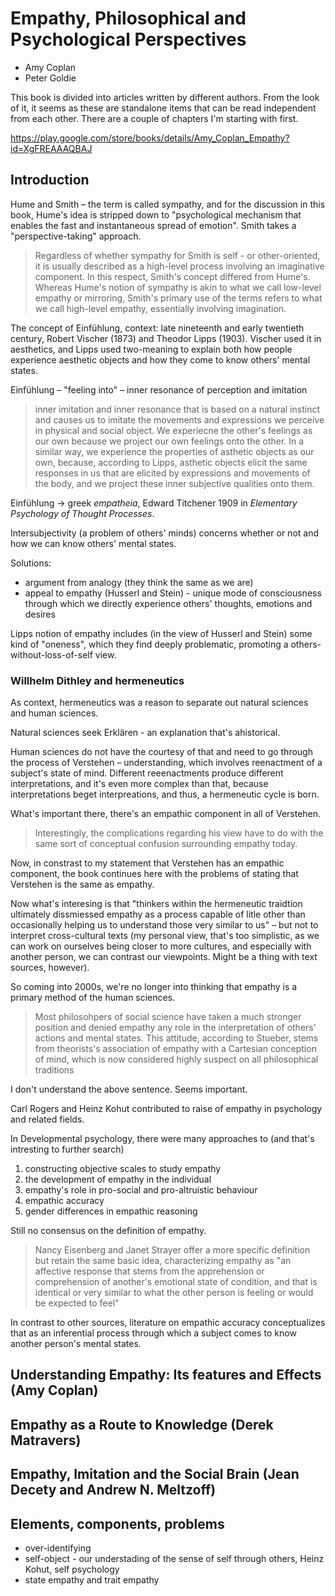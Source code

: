 # Empathy, Philosophical and Psychological Perspectives

- Amy Coplan
- Peter Goldie

This book is divided into articles written by different authors. From the look of it, it seems as these are standalone items that can be read independent from each other. There are a couple of chapters I'm starting with first.

<https://play.google.com/store/books/details/Amy_Coplan_Empathy?id=XgFREAAAQBAJ>

## Introduction

Hume and Smith – the term is called sympathy, and for the discussion in this book, Hume's idea is stripped down to "psychological mechanism that enables the fast and instantaneous spread of emotion". Smith takes a "perspective-taking" approach.

> Regardless of whether sympathy for Smith is self - or other-oriented, it is usually described as a high-level process involving an imaginative component. In this respect, Smith's concept differed from Hume's. Whereas Hume's notion of sympathy is akin to what we call low-level empathy or mirroring, Smith's primary use of the terms refers to what we call high-level empathy, essentially involving imagination.

The concept of Einfühlung, context: late nineteenth and early twentieth century, Robert Vischer (1873) and Theodor Lipps (1903). Vischer used it in aesthetics, and Lipps used two-meaning to explain both how people experience aesthetic objects and how they come to know others' mental states.

Einfühlung – "feeling into" – inner resonance of perception and imitation

> inner imitation and inner resonance that is based on a natural instinct and causes us to imitate the movements and expressions we perceive in physical and social object. We experiecne the other's feelings as our own because we project our own feelings onto the other. In a similar way, we experience the properties of asthetic objects as our own, because, according to Lipps, asthetic objects elicit the same responses in us that are elicited by expressions and movements of the body, and we project these inner subjective qualities onto them.

Einfühlung -> greek _empatheia_, Edward Titchener 1909 in _Elementary Psychology of Thought Processes_.

Intersubjectivity (a problem of others' minds) concerns whether or not and how we can know others' mental states. 

Solutions:

- argument from analogy (they think the same as we are)
- appeal to empathy (Husserl and Stein) - unique mode of consciousness through which we directly experience others' thoughts, emotions and desires

Lipps notion of empathy includes (in the view of Husserl and Stein) some kind of "oneness", which they find deeply problematic, promoting a others-without-loss-of-self view.

### Willhelm Dithley and hermeneutics

As context, hermeneutics was a reason to separate out natural sciences and human sciences.

Natural sciences seek Erklären - an explanation that's ahistorical.

Human sciences do not have the courtesy of that and need to go through the process of Verstehen – understanding, which involves reenactment of a subject's state of mind. Different reeenactments produce different interpretations, and it's even more complex than that, because interpretations beget interpreations, and thus, a hermeneutic cycle is born.

What's important there, there's an empathic component in all of Verstehen.

> Interestingly, the complications regarding his view have to do with the same sort of conceptual confusion surrounding empathy today.

Now, in constrast to my statement that Verstehen has an empathic component, the book continues here with the problems of stating that Verstehen is the same as empathy.

Now what's interesing is that "thinkers within the hermeneutic traidtion ultimately dissmiessed empathy as a process capable of litle other than occasionally helping us to understand those very similar to us" – but not to interpret cross-cultural texts (my personal view, that's too simplistic, as we can work on ourselves being closer to more cultures, and especially with another person, we can contrast our viewpoints. Might be a thing with text sources, however).

So coming into 2000s, we're no longer into thinking that empathy is a primary method of the human sciences.

> Most philosohpers of social science have taken a much stronger position and denied empathy any role in the interpretation of others' actions and mental states. This attitude, according to Stueber, stems from theorists's association of empathy with a Cartesian conception of mind, which is now considered highly suspect on all philosophical traditions

I don't understand the above sentence. Seems important.

Carl Rogers and Heinz Kohut contributed to raise of empathy in psychology and related fields.

In Developmental psychology, there were many approaches to (and that's intresting to further search)

1. constructing objective scales to study empathy
2. the development of empathy in the individual
3. empathy's role in pro-social and pro-altruistic behaviour
4. empathic accuracy
5. gender differences in empathic reasoning

Still no consensus on the definition of empathy.

> Nancy Eisenberg and Janet Strayer offer a more specific definition but retain the same basic idea, characterizing empathy as "an affective response that stems from the apprehension or comprehension of another's emotional state of condition, and that is identical or very similar to what the other person is feeling or would be expected to feel"

In contrast to other sources, literature on empathic accuracy conceptualizes that as an inferential process through which a subject comes to know another person's mental states.



## Understanding Empathy: Its features and Effects (Amy Coplan)



## Empathy as a Route to Knowledge (Derek Matravers)



## Empathy, Imitation and the Social Brain (Jean Decety and Andrew N. Meltzoff)


## Elements, components, problems

- over-identifying
- self-object - our understading of the sense of self through others, Heinz Kohut, self psychology
- state empathy and trait empathy

